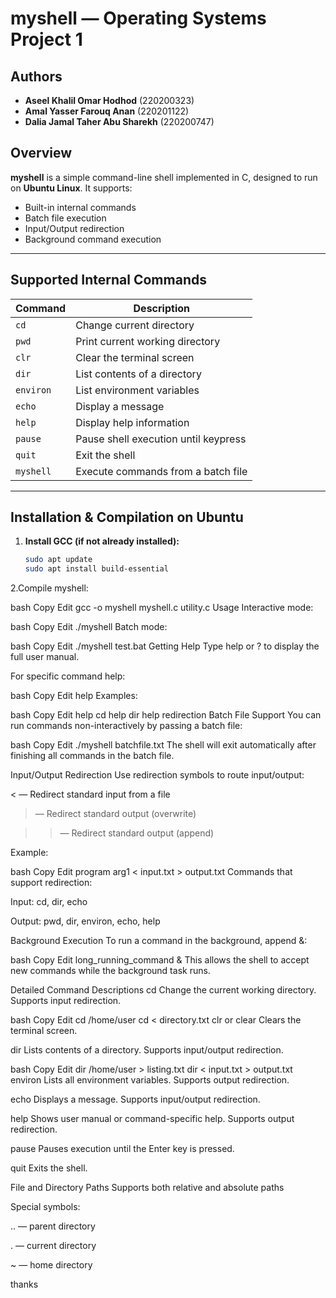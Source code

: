 # myshell — Operating Systems Project 1

## Authors
- **Aseel Khalil Omar Hodhod** (220200323)  
- **Amal Yasser Farouq Anan** (220201122)  
- **Dalia Jamal Taher Abu Sharekh** (220200747)

## Overview

**myshell** is a simple command-line shell implemented in C, designed to run on **Ubuntu Linux**. It supports:

- Built-in internal commands  
- Batch file execution  
- Input/Output redirection  
- Background command execution

---

## Supported Internal Commands

| Command   | Description                             |
|-----------|-----------------------------------------|
| `cd`      | Change current directory                |
| `pwd`     | Print current working directory         |
| `clr`     | Clear the terminal screen               |
| `dir`     | List contents of a directory            |
| `environ` | List environment variables              |
| `echo`    | Display a message                       |
| `help`    | Display help information                |
| `pause`   | Pause shell execution until keypress    |
| `quit`    | Exit the shell                          |
| `myshell` | Execute commands from a batch file      |

---

## Installation & Compilation on Ubuntu

1. **Install GCC (if not already installed):**
   ```bash
   sudo apt update
   sudo apt install build-essential

2.Compile myshell:

bash
Copy
Edit
gcc -o myshell myshell.c utility.c
Usage
Interactive mode:

bash
Copy
Edit
./myshell
Batch mode:

bash
Copy
Edit
./myshell test.bat
Getting Help
Type help or ? to display the full user manual.

For specific command help:

bash
Copy
Edit
help <command>
Examples:

bash
Copy
Edit
help cd
help dir
help redirection
Batch File Support
You can run commands non-interactively by passing a batch file:

bash
Copy
Edit
./myshell batchfile.txt
The shell will exit automatically after finishing all commands in the batch file.

Input/Output Redirection
Use redirection symbols to route input/output:

< — Redirect standard input from a file

> — Redirect standard output (overwrite)

>> — Redirect standard output (append)

Example:

bash
Copy
Edit
program arg1 < input.txt > output.txt
Commands that support redirection:

Input: cd, dir, echo

Output: pwd, dir, environ, echo, help

Background Execution
To run a command in the background, append &:

bash
Copy
Edit
long_running_command &
This allows the shell to accept new commands while the background task runs.

Detailed Command Descriptions
cd
Change the current working directory.
Supports input redirection.

bash
Copy
Edit
cd /home/user
cd < directory.txt
clr or clear
Clears the terminal screen.

dir
Lists contents of a directory.
Supports input/output redirection.

bash
Copy
Edit
dir /home/user > listing.txt
dir < input.txt > output.txt
environ
Lists all environment variables.
Supports output redirection.

echo
Displays a message.
Supports input/output redirection.

help
Shows user manual or command-specific help.
Supports output redirection.

pause
Pauses execution until the Enter key is pressed.

quit
Exits the shell.

File and Directory Paths
Supports both relative and absolute paths

Special symbols:

.. — parent directory

. — current directory

~ — home directory


thanks
